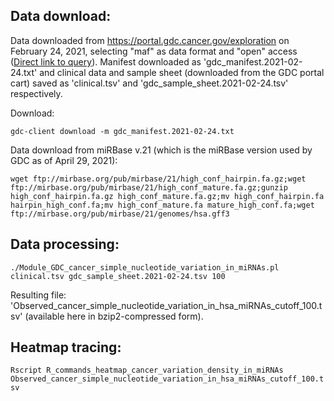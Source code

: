 ## Data download: ##

Data downloaded from https://portal.gdc.cancer.gov/exploration on February 24, 2021, selecting "maf" as data format and "open" access ([Direct link to query](https://portal.gdc.cancer.gov/repository?filters=%7B%22op%22%3A%22and%22%2C%22content%22%3A%5B%7B%22op%22%3A%22in%22%2C%22content%22%3A%7B%22field%22%3A%22files.access%22%2C%22value%22%3A%5B%22open%22%5D%7D%7D%2C%7B%22op%22%3A%22in%22%2C%22content%22%3A%7B%22field%22%3A%22files.data_format%22%2C%22value%22%3A%5B%22maf%22%5D%7D%7D%5D%7D)). Manifest downloaded as 'gdc_manifest.2021-02-24.txt' and clinical data and sample sheet (downloaded from the GDC portal cart) saved as 'clinical.tsv' and 'gdc_sample_sheet.2021-02-24.tsv' respectively.

Download:

``gdc-client download -m gdc_manifest.2021-02-24.txt``

Data download from miRBase v.21 (which is the miRBase version used by GDC as of April 29, 2021):

``wget ftp://mirbase.org/pub/mirbase/21/high_conf_hairpin.fa.gz;wget ftp://mirbase.org/pub/mirbase/21/high_conf_mature.fa.gz;gunzip high_conf_hairpin.fa.gz high_conf_mature.fa.gz;mv high_conf_hairpin.fa hairpin_high_conf.fa;mv high_conf_mature.fa mature_high_conf.fa;wget ftp://mirbase.org/pub/mirbase/21/genomes/hsa.gff3``

## Data processing: ##

``./Module_GDC_cancer_simple_nucleotide_variation_in_miRNAs.pl clinical.tsv gdc_sample_sheet.2021-02-24.tsv 100``

Resulting file: 'Observed_cancer_simple_nucleotide_variation_in_hsa_miRNAs_cutoff_100.tsv' (available here in bzip2-compressed form).

## Heatmap tracing: ##

``Rscript R_commands_heatmap_cancer_variation_density_in_miRNAs Observed_cancer_simple_nucleotide_variation_in_hsa_miRNAs_cutoff_100.tsv``
